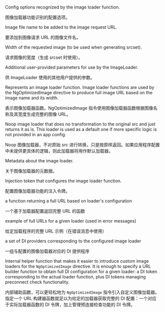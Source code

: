 Config options recognized by the image loader function.

图像加载器功能识别的配置选项。

Image file name to be added to the image request URL.

要添加到图像请求 URL 的图像文件名。

Width of the requested image \(to be used when generating srcset\).

请求图像的宽度（生成 srcset 时使用）。

Additional user-provided parameters for use by the ImageLoader.

供 ImageLoader 使用的其他用户提供的参数。

Represents an image loader function. Image loader functions are used by the
NgOptimizedImage directive to produce full image URL based on the image name and its width.

表示图像加载器函数。NgOptimizedImage 指令使用图像加载器函数根据图像名称及其宽度生成完整的图像 URL。

Noop image loader that does no transformation to the original src and just returns it as is.
This loader is used as a default one if more specific logic is not provided in an app config.

Noop 图像加载器，不对原始 src 进行转换，只是按原样返回。如果应用程序配置中未提供更具体的逻辑，则此加载器将用作默认加载器。

Metadata about the image loader.

关于图像加载器的元数据。

Injection token that configures the image loader function.

配置图像加载器功能的注入令牌。

a function returning a full URL based on loader's configuration

一个基于加载器配置返回完整 URL 的函数

example of full URLs for a given loader \(used in error messages\)

给定加载程序的完整 URL 示例（在错误消息中使用）

a set of DI providers corresponding to the configured image loader

一组与配置的图像加载器对应的 DI 提供程序

Internal helper function that makes it easier to introduce custom image loaders for the
`NgOptimizedImage` directive. It is enough to specify a URL builder function to obtain full DI
configuration for a given loader: a DI token corresponding to the actual loader function, plus DI
tokens managing preconnect check functionality.

内部辅助函数，可以更轻松地为 `NgOptimizedImage` 指令引入自定义图像加载器。指定一个 URL 构建器函数就足以为给定的加载器获取完整的 DI 配置：一个对应于实际加载器函数的 DI 令牌，加上管理预连接检查功能的 DI 令牌。
